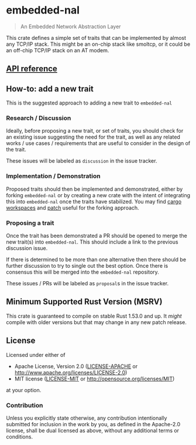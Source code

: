 # embedded-nal

> An Embedded Network Abstraction Layer

This crate defines a simple set of traits that can be implemented by almost any TCP/IP stack. This might be an on-chip stack like smoltcp, or it could be an off-chip TCP/IP stack on an AT modem.

## [API reference]

[API reference]: https://docs.rs/embedded-nal

## How-to: add a new trait

This is the suggested approach to adding a new trait to `embedded-nal`

### Research / Discussion

Ideally, before proposing a new trait, or set of traits, you should check for an existing issue
suggesting the need for the trait, as well as any related works / use cases / requirements that
are useful to consider in the design of the trait.

These issues will be labeled as `discussion` in the issue tracker.

### Implementation / Demonstration

Proposed traits should then be implemented and demonstrated, either by forking `embedded-nal` or by creating a new crate with the intent of integrating this into `embedded-nal` once the traits have stabilized. You may find [cargo workspaces](https://doc.rust-lang.org/book/ch14-03-cargo-workspaces.html) and [patch](https://doc.rust-lang.org/edition-guide/rust-2018/cargo-and-crates-io/replacing-dependencies-with-patch.html) useful for the forking approach.

### Proposing a trait

Once the trait has been demonstrated a PR should be opened to merge the new trait(s) into `embedded-nal`. This should include a link to the previous discussion issue.

If there is determined to be more than one alternative then there should be further discussion to
try to single out the best option. Once there is consensus this will be merged into the `embedded-nal` repository.

These issues / PRs will be labeled as `proposal`s in the issue tracker.

## Minimum Supported Rust Version (MSRV)

This crate is guaranteed to compile on stable Rust 1.53.0 and up. It *might*
compile with older versions but that may change in any new patch release.

## License

Licensed under either of

- Apache License, Version 2.0 ([LICENSE-APACHE](LICENSE-APACHE) or
  http://www.apache.org/licenses/LICENSE-2.0)
- MIT license ([LICENSE-MIT](LICENSE-MIT) or http://opensource.org/licenses/MIT)

at your option.

### Contribution

Unless you explicitly state otherwise, any contribution intentionally submitted
for inclusion in the work by you, as defined in the Apache-2.0 license, shall be
dual licensed as above, without any additional terms or conditions.
